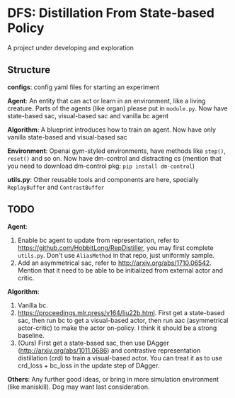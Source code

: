 # DFS: Distillation From State-based Policy

A project under developing and exploration

## Structure

**configs**: config yaml files for starting an experiment

**Agent**: An entity that can act or learn in an environment, like a living 
creature. Parts of the agents (like organ) please put in `module.py`. Now have state-based sac, visual-based sac and vanilla bc agent

**Algorithm**: A blueprint introduces how to train an agent. Now have only vanilla state-based and visual-based sac

**Environment**: Openai gym-styled environments, have methods like `step()`, `reset()` and so on. Now have dm-control and distracting cs (mention that you need to download dm-control pkg: `pip install dm-control`)

**utils.py**: Other reusable tools and components are here, specially `ReplayBuffer` and `ContrastBuffer`

## TODO

**Agent**: 
1. Enable bc agent to update from representation, refer to https://github.com/HobbitLong/RepDistiller, you may first complete `utils.py`. Don't use `AliasMethod` in that repo, just uniformly sample.
2. Add an asymmetrical sac, refer to http://arxiv.org/abs/1710.06542. Mention that it need to be able to be initialized from external actor and critic.

**Algorithm**:
1. Vanilla bc.
2. https://proceedings.mlr.press/v164/liu22b.html. First get a state-based sac, then run bc to get a visual-based actor, then run aac (asymmetrical actor-critic) to make the actor on-policy. I think it should be a strong baseline.
3. (Ours) First get a state-based sac, then use DAgger (http://arxiv.org/abs/1011.0686) and contrastive representation distillation (crd) to train a visual-based actor. You can treat it as to use crd_loss + bc_loss in the update step of DAgger.

**Others**:
Any further good ideas, or bring in more simulation environment (like maniskill). Dog may want last consideration.
